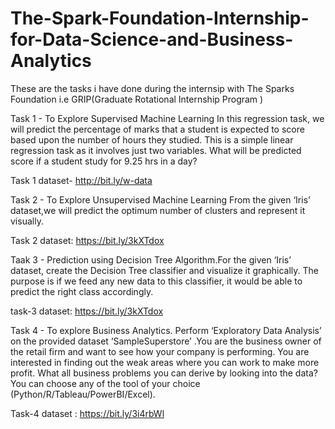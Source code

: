 # The-Spark-Foundation-Internship-for-Data-Science-and-Business-Analytics
These are the tasks i have done during the internsip with The Sparks Foundation i.e GRIP(Graduate Rotational Internship Program )  

Task 1 - To Explore Supervised Machine Learning In this regression task, we will predict the percentage of marks that a student is expected to score based upon the number of hours they studied. This is a simple linear regression task as it involves just two variables. What will be predicted score if a student study for 9.25 hrs in a day?

Task 1 dataset- http://bit.ly/w-data

Task 2 - To Explore Unsupervised Machine Learning From the given ‘Iris’ dataset,we will predict the optimum number of clusters and represent it visually.

Task 2 dataset: https://bit.ly/3kXTdox

Taak 3 - Prediction using Decision Tree Algorithm.For the given ‘Iris’ dataset, create the Decision Tree classifier and visualize it graphically. The purpose is if we feed any new data to this classifier, it would be able to predict the right class accordingly.

task-3 dataset: https://bit.ly/3kXTdox

Task 4 - To explore Business Analytics. Perform ‘Exploratory Data Analysis’ on the provided dataset ‘SampleSuperstore’ .You are the business owner of the retail firm and want to see how your company is performing. You are interested in finding out the weak areas where you can work to make more profit. What all business problems you can derive by looking into the data? You can choose any of the tool of your choice (Python/R/Tableau/PowerBI/Excel).

Task-4 dataset : https://bit.ly/3i4rbWl
